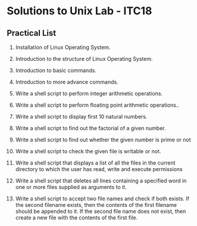 # Solutions to Unix Lab - ITC18


## Practical List

1. Installation of Linux Operating System.
2. Introduction to the structure of Linux Operating System.
3. Introduction to basic commands.
4. Introduction to more advance commands.
5. Write a shell script to perform integer arithmetic operations.
6. Write a shell script to perform floating point arithmetic operations..
7. Write a shell script to display first 10 natural numbers.
8. Write a shell script to find out the factorial of a given number.
9. Write a shell script to find out whether the given number is prime or not
10. Write a shell script to check the given file is writable or not.
11. Write a shell script that displays a list of all the files in the current directory to
which the user has read, write and execute permissions

12. Write a shell script that deletes all lines containing a specified word in one or
more files supplied as arguments to it.

13. Write a shell script to accept two file names and check if both exists. If the
second filename exists, then the contents of the first filename should be appended
to it. If the second file name does not exist, then create a new file with the contents
of the first file.